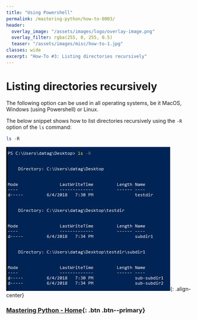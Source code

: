 ```yaml
---
title: "Using Powershell"
permalink: /mastering-python/how-to-0003/
header:
  overlay_image: "/assets/images/logo/overlay-image.png"
  overlay_filter: rgba(255, 0, 255, 0.5)
  teaser: "/assets/images/misc/how-to-1.jpg"
classes: wide
excerpt: "How-To #3: Listing directories recursively"
---
```


# Listing directories recursively

The following option can be used in all operating systems, be it MacOS, Windows (using Powershell) or Linux.

The below snippet shows how to list directories recursively using the `-R` option of the `ls` command:

```powershell
ls -R
```

![listing directories recursively](/assets/images/courses/mastering-python/how-to-0003-ss-001.JPG){: .align-center}

### [Mastering Python - Home](/mastering-python/){: .btn .btn--primary}
